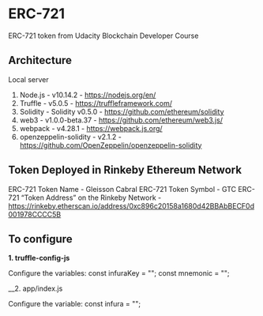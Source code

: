 # ERC-721
ERC-721 token from Udacity Blockchain Developer Course

## Architecture
Local server

1. Node.js - v10.14.2 - https://nodejs.org/en/
2. Truffle - v5.0.5 - https://truffleframework.com/
3. Solidity - Solidity v0.5.0 - https://github.com/ethereum/solidity
4. web3 - v1.0.0-beta.37 - https://github.com/ethereum/web3.js/
5. webpack - v4.28.1 - https://webpack.js.org/
6. openzeppelin-solidity - v2.1.2 - https://github.com/OpenZeppelin/openzeppelin-solidity

## Token Deployed in Rinkeby Ethereum Network
ERC-721 Token Name - Gleisson Cabral
ERC-721 Token Symbol - GTC
ERC-721 “Token Address” on the Rinkeby Network - https://rinkeby.etherscan.io/address/0xc896c20158a1680d42BBAbBECF0d001978CCCC5B

## To configure
__1. truffle-config-js__

Configure the variables:
const infuraKey = "";
const mnemonic = "";

__2. app/index.js

Configure the variable:
const infura = "";

